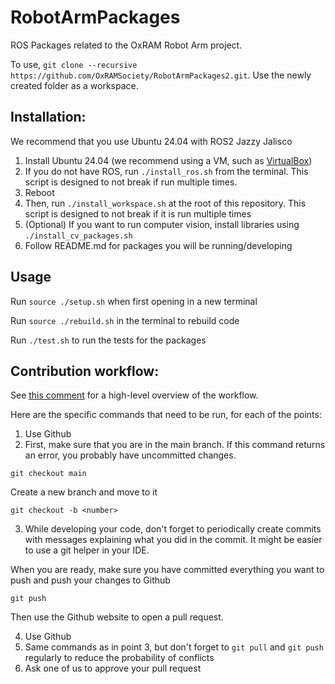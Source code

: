 # RobotArmPackages
ROS Packages related to the OxRAM Robot Arm project.

To use, `git clone --recursive https://github.com/OxRAMSociety/RobotArmPackages2.git`. Use the newly created folder as a workspace.

## Installation:
We recommend that you use Ubuntu 24.04 with ROS2 Jazzy Jalisco

1. Install Ubuntu 24.04 (we recommend using a VM, such as [VirtualBox](https://www.virtualbox.org/))
2. If you do not have ROS, run `./install_ros.sh` from the terminal. This script is designed to not break if run multiple times.
3. Reboot
4. Then, run `./install_workspace.sh` at the root of this repository. This script is designed to not break if it is run multiple times
5. (Optional) If you want to run computer vision, install libraries using `./install_cv_packages.sh`
6. Follow README.md for packages you will be running/developing

## Usage
Run `source ./setup.sh` when first opening in a new terminal

Run `source ./rebuild.sh` in the terminal to rebuild code

Run `./test.sh` to run the tests for the packages

<!-- ## Running the code: -->

## Contribution workflow:
See [this comment](https://github.com/OxRAMSociety/RobotArm/issues/14#issuecomment-2614327934) for a high-level overview of the workflow.

Here are the specific commands that need to be run, for each of the points:

1. Use Github
2. First, make sure that you are in the main branch. If this command returns an error, you probably have uncommitted changes.

```
git checkout main
```

Create a new branch and move to it
```
git checkout -b <number>
```
3. While developing your code, don't forget to periodically create commits with messages explaining what you did in the commit. It might be easier to use a git helper in your IDE.

When you are ready, make sure you have committed everything you want to push and push your changes to Github
```
git push
```

Then use the Github website to open a pull request.

4. Use Github
5. Same commands as in point 3, but don't forget to `git pull` and `git push` regularly to reduce the probability of conflicts
6. Ask one of us to approve your pull request
